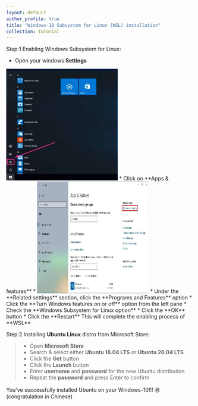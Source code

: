 ```yaml
---
layout: default
author_profile: true
title: "Windows-10 Subsystem for Linux (WSL) installation"
collection: Tutorial
---
```

<!--### Windows-10 Subsystem for Linux (WSL) installation"-->

Step:1 Enabling Windows Subsystem for Linux:
* Open your windows **Settings**    
<img src="https://github.com/YonSci/yon_academic/blob/78b86dd6c2f4b519ec98eb380e339e252e5ea92b/images/b1.png?raw=true" width="300" height="300" />
* Click on **Apps & features**  
* <img src="https://github.com/YonSci/yon_academic/blob/3d428672244cb119c5c9b5aaf8e28620f854d8bd/_portfolio/a1.jpg?raw=true" width="300" height="300" />
* Under the **Related settings** section, click the **Programs and Features** option  
* Click the **Turn Windows features on or off** option from the left pane
* Check the **Windows Subsystem for Linux option**
* Click the **OK** button
* Click the **Restart** 
This will complete the enabling process of **WSL** 

Step:2 Installing __**Ubuntu Linux**__ distro from Microsoft Store:
> * Open **Microsoft Store** 
> * Search & select either **Ubuntu 18.04 LTS** or **Ubuntu 20.04 LTS**
> * Click the **Get** button
> * Click the **Launch** button 
> * Enter **username** and **password** for the new Ubuntu distribution
> * Repeat the **password** and press Enter to confirm

You've successfully installed Ubuntu on your Windows-10!!! ㊗️ (congratulation in Chinese)
